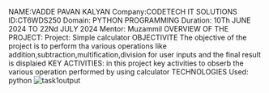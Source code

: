 NAME:VADDE PAVAN KALYAN
Company:CODETECH IT SOLUTIONS
ID:CT6WDS250
Domain: PYTHON PROGRAMMING
Duration: 10Th JUNE 2024 TO 22Nd JULY 2024
Mentor: Muzammil
OVERVIEW OF THE PROJECT:
Project: Simple calculator
OBJECTIVITE
The objective of the project is to perform tha various operations like addition,subtraction,multification,division for user inputs and the final result is displaied
KEY ACTIVITIES:
in this project key activities to obserb the various operation performed by using calculator 
TECHNOLOGIES Used:
python 
![task1output](https://github.com/vaddepavan22/CODETECH-TASK1/assets/172257178/27edde46-86f8-4334-95fe-8245bb8511fd)
